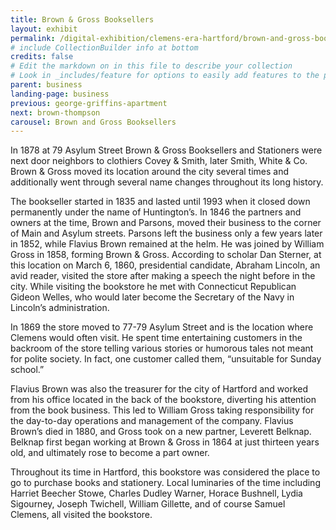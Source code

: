 ```yaml
---
title: Brown & Gross Booksellers
layout: exhibit
permalink: /digital-exhibition/clemens-era-hartford/brown-and-gross-booksellers.html
# include CollectionBuilder info at bottom
credits: false
# Edit the markdown on in this file to describe your collection
# Look in _includes/feature for options to easily add features to the page
parent: business
landing-page: business
previous: george-griffins-apartment
next: brown-thompson
carousel: Brown and Gross Booksellers
---
```


In 1878 at 79 Asylum Street Brown & Gross Booksellers and Stationers were next door neighbors to clothiers Covey & Smith, later Smith, White & Co. Brown & Gross moved its location around the city several times and additionally went through several name changes throughout its long history.

The bookseller started in 1835 and lasted until 1993 when it closed down permanently under the name of Huntington’s. In 1846 the partners and owners at the time, Brown and Parsons, moved their business  to the corner of Main and Asylum streets. Parsons left the business only a few years later in 1852, while Flavius Brown remained at the helm. He was joined by William Gross in 1858, forming Brown & Gross. According to scholar Dan Sterner, at this location on March 6, 1860, presidential candidate, Abraham Lincoln, an avid reader, visited the store after making a speech the night before in the city. While visiting the bookstore he met with Connecticut Republican Gideon Welles, who would later become the Secretary of the Navy in Lincoln’s administration.

In 1869 the store moved to 77-79 Asylum Street and is the location where Clemens would often visit. He spent time entertaining customers in the backroom of the store telling various stories or humorous tales not meant for polite society. In fact, one customer called them, “unsuitable for Sunday school.”

Flavius Brown was also the treasurer for the city of Hartford and worked from his office located in the back of the bookstore, diverting his attention from the book business. This led to William Gross taking responsibility for the day-to-day operations and management of the company. Flavius Brown’s died in 1880, and Gross took on a new partner, Leverett Belknap. Belknap first began working at Brown & Gross in 1864 at just thirteen years old, and ultimately rose to become a part owner.

Throughout its time in Hartford, this bookstore was considered the place to go to purchase books and stationery. Local luminaries of the time including Harriet Beecher Stowe, Charles Dudley Warner, Horace Bushnell, Lydia Sigourney, Joseph Twichell, William Gillette, and of course Samuel Clemens, all visited the bookstore. 

